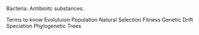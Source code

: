 Bacteria. Antibioitc substances. 

Terms to know
Evolutuion 
Population
Natural Selection
Fitness
Genetic Drift
Speciation
Phylogenetic Trees


